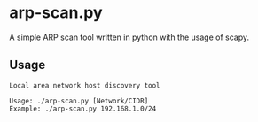 # arp-scan.py
A simple ARP scan tool written in python with the usage of scapy.

## Usage

    Local area network host discovery tool

    Usage: ./arp-scan.py [Network/CIDR]
    Example: ./arp-scan.py 192.168.1.0/24

